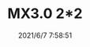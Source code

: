 ﻿---
layout: post 
title: MX3.0 2*2
tags: MX MX30
categories: housing-terminal
overview: 
series: 
part_number: 0573-1
thumb_img: 
small_img: static/202106/573-20210607.jpg
date: 2021/6/7 7:58:51
---



